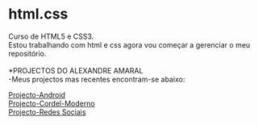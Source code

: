 # html.css
 Curso de HTML5 e CSS3.<br>
 Estou trabalhando com html e css agora vou começar a gerenciar o meu repositório.<br>
<br>
*PROJECTOS DO ALEXANDRE AMARAL <br>
       -Meus projectos mas recentes encontram-se abaixo: 
 
 <a href="https://alexandreamaral27.github.io/projecto-android/site.html">Projecto-Android</a><br>
 <a href=" https://alexandreamaral27.github.io/projeto-cordel-moderno/">Projecto-Cordel-Moderno</a><br>
 <a href="https://alexandreamaral27.github.io/projecto-social/">Projecto-Redes Sociais</a>
 
 
